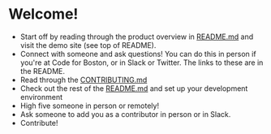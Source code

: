 # Welcome!

  * Start off by reading through the product overview in [README.md](README.md) and visit the demo site (see top of README).
  * Connect with someone and ask questions!  You can do this in person if you're at Code for Boston, or in Slack or Twitter.  The links to these are in the README.
  * Read through the [CONTRIBUTING.md](CONTRIBUTING.md)
  * Check out the rest of the [README.md](README.md) and set up your development environment
  * High five someone in person or remotely!
  * Ask someone to add you as a contributor in person or in Slack.
  * Contribute!
